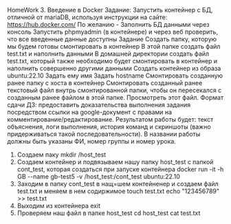 HomeWork 3. Введение в Docker
Задание:
Запустить контейнер с БД, отличной от mariaDB, используя инструкции на сайте: https://hub.docker.com/
По желанию -
Заполнить БД данными через консоль
Запустить phpmyadmin (в контейнере) и через веб проверить, что все введенные данные доступны
Задание
Создать папку, которую мы будем готовы смонтировать в контейнер
В этой папке создать файл test.txt и наполнить данными
В домашней директории создать файл test.txt, который также необходимо будет смонтировать в контейнер и наполнить совершенно другими данными
Создать контейнер из образа ubuntu:22.10
Задать ему имя
Задать hostname
Смонтировать созданную ранее папку с хоста в контейнер
Смонтировать созданный ранее текстовый файл внутрь смонтированной папки, чтобы он пересекался с созданным ранее файлом в этой папке. Просмотреть этот файл.
Формат сдачи ДЗ: предоставить доказательства выполнения задания посредством ссылки на google-документ с правами на комментирование/редактирование. Результатом работы будет: текст объяснения, логи выполнения, история команд и скриншоты (важно придерживаться такой последовательности). В названии работы должны быть указаны ФИ, номер группы и номер урока.

1. Создаем паку
mkdir /host_test
2. Создаем контейнер и подвязываем нашу папку host_test с папкой cont_test, которая создаться при запуске контейнера
docker run -it -h GB --name gb-test5 -v /host_test:/cont_test ubuntu:22.10
3. Заходим в папку cont_test в нащ=шем контейненер и создаем файл test.txt и меняем в нем содиржимое
touch test.txt
echo "123456789" >> test.txt
4. Выходим из контейнера exit
5. Проверяем наш файл в папке host_test
cd host_test
cat test.txt